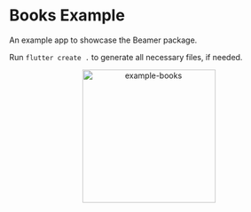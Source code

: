 # Books Example

An example app to showcase the Beamer package.

Run `flutter create .` to generate all necessary files, if needed.

<p align="center">
<img src="https://raw.githubusercontent.com/slovnicki/beamer/master/package/example/example-books.gif" alt="example-books" width="240">
</p>
